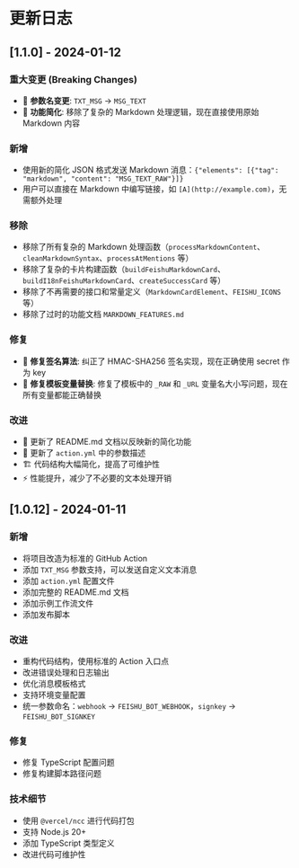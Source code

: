 # 更新日志

## [1.1.0] - 2024-01-12

### 重大变更 (Breaking Changes)
- 🚨 **参数名变更**: `TXT_MSG` → `MSG_TEXT`
- 🚨 **功能简化**: 移除了复杂的 Markdown 处理逻辑，现在直接使用原始 Markdown 内容

### 新增
- 使用新的简化 JSON 格式发送 Markdown 消息：`{"elements": [{"tag": "markdown", "content": "MSG_TEXT_RAW"}]}`
- 用户可以直接在 Markdown 中编写链接，如 `[A](http://example.com)`，无需额外处理

### 移除
- 移除了所有复杂的 Markdown 处理函数（`processMarkdownContent`、`cleanMarkdownSyntax`、`processAtMentions` 等）
- 移除了复杂的卡片构建函数（`buildFeishuMarkdownCard`、`buildI18nFeishuMarkdownCard`、`createSuccessCard` 等）
- 移除了不再需要的接口和常量定义（`MarkdownCardElement`、`FEISHU_ICONS` 等）
- 移除了过时的功能文档 `MARKDOWN_FEATURES.md`

### 修复
- 🐛 **修复签名算法**: 纠正了 HMAC-SHA256 签名实现，现在正确使用 secret 作为 key
- 🐛 **修复模板变量替换**: 修复了模板中的 `_RAW` 和 `_URL` 变量名大小写问题，现在所有变量都能正确替换

### 改进
- 📝 更新了 README.md 文档以反映新的简化功能
- 📝 更新了 `action.yml` 中的参数描述
- 🏗️ 代码结构大幅简化，提高了可维护性
- ⚡ 性能提升，减少了不必要的文本处理开销

## [1.0.12] - 2024-01-11

### 新增
- 将项目改造为标准的 GitHub Action
- 添加 `TXT_MSG` 参数支持，可以发送自定义文本消息
- 添加 `action.yml` 配置文件
- 添加完整的 README.md 文档
- 添加示例工作流文件
- 添加发布脚本

### 改进
- 重构代码结构，使用标准的 Action 入口点
- 改进错误处理和日志输出
- 优化消息模板格式
- 支持环境变量配置
- 统一参数命名：`webhook` → `FEISHU_BOT_WEBHOOK`，`signkey` → `FEISHU_BOT_SIGNKEY`

### 修复
- 修复 TypeScript 配置问题
- 修复构建脚本路径问题

### 技术细节
- 使用 `@vercel/ncc` 进行代码打包
- 支持 Node.js 20+
- 添加 TypeScript 类型定义
- 改进代码可维护性
